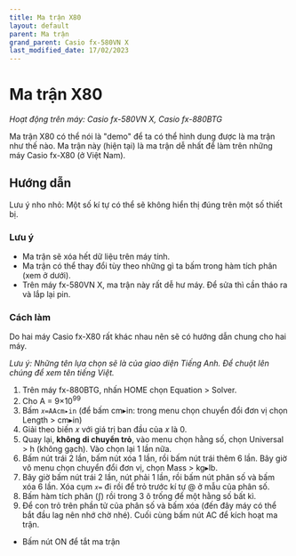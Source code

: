 ```yaml
---
title: Ma trận X80
layout: default
parent: Ma trận
grand_parent: Casio fx-580VN X
last_modified_date: 17/02/2023
---
```


# Ma trận X80
*Hoạt động trên máy: Casio fx-580VN X, Casio fx-880BTG*

Ma trận X80 có thể nói là "demo" để ta có thể hình dung được là ma trận như thế nào. Ma trận này (hiện tại) là ma trận dễ nhất để làm trên những máy Casio fx-X80 (ở Việt Nam).

## Hướng dẫn
Lưu ý nho nhỏ: Một số kí tự có thể sẽ không hiển thị đúng trên một số thiết bị.

### Lưu ý
- Ma trận sẽ xóa hết dữ liệu trên máy tính.
- Ma trận có thể thay đổi tùy theo những gì ta bấm trong hàm tích phân (xem ở dưới).
- Trên máy fx-580VN X, ma trận này rất dễ hư máy. Để sửa thì cần tháo ra và lắp lại pin.

### Cách làm
Do hai máy Casio fx-X80 rất khác nhau nên sẽ có hướng dẫn chung cho hai máy.

*Lưu ý: Những tên lựa chọn sẽ là của giao diện Tiếng Anh. Để chuột lên chúng để xem tên tiếng Việt.*
1. Trên máy fx-880BTG, nhấn HOME chọn Equation \> Solver.
2. Cho A = 9×10<sup>99</sup>
3. Bấm `𝑥=AAcm▸in` (để bấm cm▸in: trong menu chọn chuyển đổi đơn vị chọn Length \> cm▸in)
4. Giải theo biến 𝑥 với giá trị ban đầu của 𝑥 là 0.
5. Quay lại, **không di chuyển trỏ**, vào menu chọn hằng số, chọn Universal \> h (không gạch). Vào chọn lại 1 lần nữa.
6. Bấm nút trái 2 lần, bấm nút xóa 1 lần, rồi bấm nút trái thêm 6 lần. Bây giờ vô menu chọn chuyển đổi đơn vị, chọn Mass \> kg▸lb.
7. Bây giờ bấm nút trái 2 lần, nút phải 1 lần, rồi bấm nút phân số và bấm xóa 6 lần. Xóa cụm `𝑥=` đi rồi để trỏ trước kí tự @ ở mẫu của phân số.
8. Bấm hàm tích phân (∫) rồi trong 3 ô trống để một hằng số bất kì.
9. Để con trỏ trên phần tử của phân số và bấm xóa (đến đây máy có thể bắt đầu lag nên nhớ chờ nhé). Cuối cùng bấm nút AC để kích hoạt ma trận.

- Bấm nút ON để tắt ma trận
